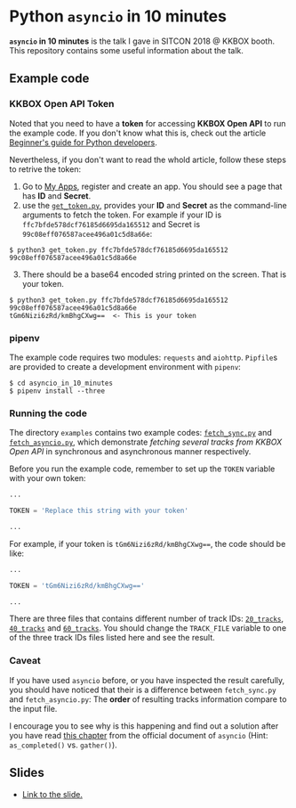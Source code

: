 # Python `asyncio` in 10 minutes

**`asyncio` in 10 minutes** is the talk I gave in SITCON 2018 @ KKBOX booth. This repository contains some useful information about the talk.

## Example code

### KKBOX Open API Token

Noted that you need to have a **token** for accessing **KKBOX Open API** to run the example code.
If you don't know what this is, check out the article [Beginner's guide for Python developers](https://docs-en.kkbox.codes/docs/beginners-guide-for-python-developers).

Nevertheless, if you don't want to read the whold article, follow these steps to retrive the token:

1. Go to [My Apps](https://developer.kkbox.com/#/app), register and create an app. You should see a page that has **ID** and **Secret**.
2. use the [`get_token.py`](./get_token.py), provides your **ID** and **Secret** as the command-line arguments to fetch the token. For example if your ID is `ffc7bfde578dcf76185d6695da165512` and Secret is `99c08eff076587acee496a01c5d8a66e`:
```
$ python3 get_token.py ffc7bfde578dcf76185d6695da165512 99c08eff076587acee496a01c5d8a66e
```
3. There should be a base64 encoded string printed on the screen. That is your token.
```
$ python3 get_token.py ffc7bfde578dcf76185d6695da165512 99c08eff076587acee496a01c5d8a66e
tGm6Nizi6zRd/kmBhgCXwg==  <- This is your token
```

### pipenv

The example code requires two modules: `requests` and `aiohttp`. `Pipfile`s are provided to create a development environment with `pipenv`:

```
$ cd asyncio_in_10_minutes
$ pipenv install --three
```

### Running the code

The directory `examples` contains two example codes: [`fetch_sync.py`](./examples/fetch_sync.py) and [`fetch_asyncio.py`](./examples/fetch_asyncio.py),
which demonstrate *fetching several tracks from KKBOX Open API* in synchronous and asynchronous manner respectively.

Before you run the example code, remember to set up the `TOKEN` variable with your own token:
```python
...

TOKEN = 'Replace this string with your token'

...
```

For example, if your token is `tGm6Nizi6zRd/kmBhgCXwg==`, the code should be like:
```python
...

TOKEN = 'tGm6Nizi6zRd/kmBhgCXwg=='

...
```

There are three files that contains different number of track IDs: [`20_tracks`](./examples/20_tracks), [`40_tracks`](./examples/40_tracks) and [`60_tracks`](./examples/60_tracks).
You should change the `TRACK_FILE` variable to one of the three track IDs files listed here and see the result.

### Caveat

If you have used `asyncio` before, or you have inspected the result carefully,
you should have noticed that their is a difference between `fetch_sync.py` and `fetch_asyncio.py`: The **order** of resulting tracks information compare to the input file.

I encourage you to see why is this happening and find out a solution after you have read [this chapter](https://docs.python.org/3/library/asyncio-task.html#task-functions) from the official document of `asyncio`
(Hint: `as_completed()` vs. `gather()`).

## Slides

* [Link to the slide.](http://slides.com/johnliu55tw/python-x-kkbox-open-api-3)
